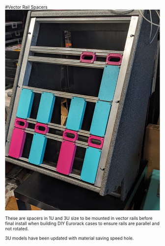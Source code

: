 #Vector Rail Spacers
![3U and 1U alignment spacers for vector rails installed in a rack](/assets/images/vector_rail_spacers.jpg)

These are spacers in 1U and 3U size to be mounted in vector rails before final install when building DIY Eurorack cases to ensure rails are parallel and not rotated.

3U models have been updated with material saving speed hole. 
